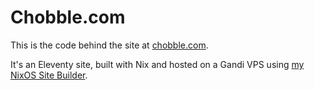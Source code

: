# Chobble.com

This is the code behind the site at [chobble.com](https://chobble.com).

It's an Eleventy site, built with Nix and hosted on a Gandi VPS using [my NixOS Site Builder](/chobble/nixos-site-builder).